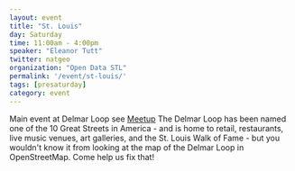 ```yaml
---
layout: event
title: "St. Louis"
day: Saturday
time: 11:00am - 4:00pm
speaker: "Eleanor Tutt"
twitter: natgeo
organization: "Open Data STL"
permalink: '/event/st-louis/'
tags: [presaturday]
category: event
---
```

Main event at Delmar Loop see <a href="http://www.meetup.com/Open-Data-STL/events/214247942/">Meetup</a>
The Delmar Loop has been named one of the 10 Great Streets in America - and is home to retail, 
restaurants, live music venues, art galleries, and the St. Louis Walk of Fame - but you 
wouldn't know it from looking at the map of the Delmar Loop in OpenStreetMap. Come help us fix that!

